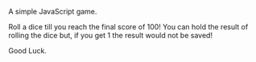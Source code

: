 A simple JavaScript game.

 Roll a dice till you reach the final score of 100!
 You can hold the result of rolling the dice but, if you get 1 the result would not be saved!

 Good Luck.
